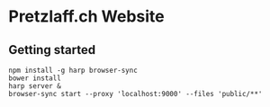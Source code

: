 # Pretzlaff.ch Website

## Getting started

    npm install -g harp browser-sync
    bower install
    harp server &
    browser-sync start --proxy 'localhost:9000' --files 'public/**'